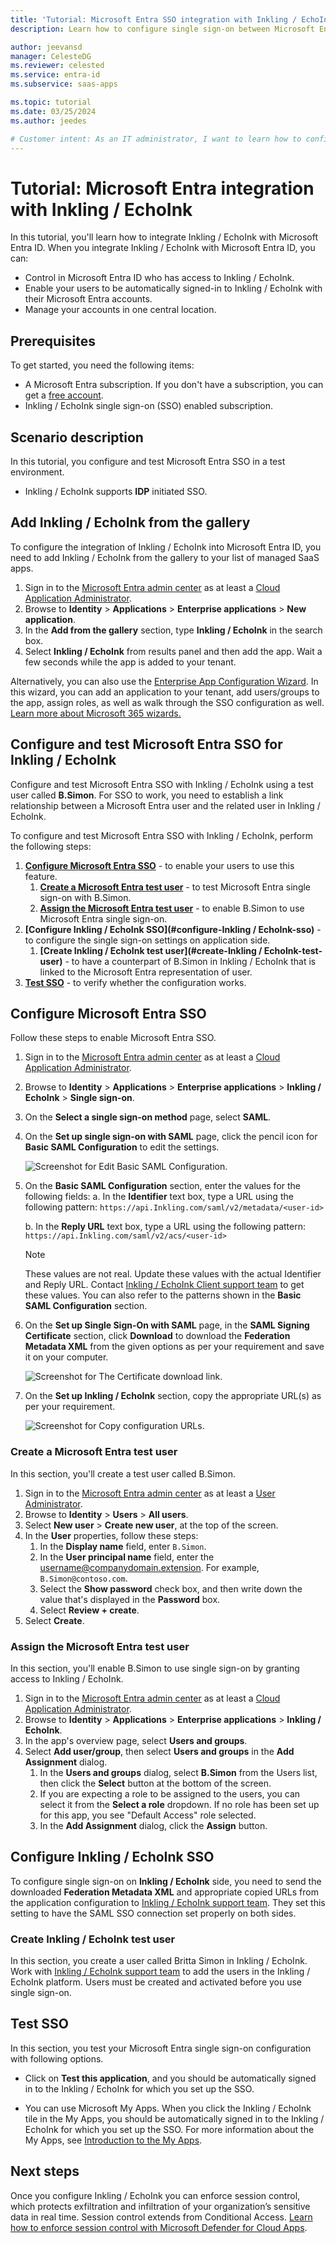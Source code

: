 ```yaml
---
title: 'Tutorial: Microsoft Entra SSO integration with Inkling / EchoInk'
description: Learn how to configure single sign-on between Microsoft Entra ID and Inkling / EchoInk.

author: jeevansd
manager: CelesteDG
ms.reviewer: celested
ms.service: entra-id
ms.subservice: saas-apps

ms.topic: tutorial
ms.date: 03/25/2024
ms.author: jeedes

# Customer intent: As an IT administrator, I want to learn how to configure single sign-on between Microsoft Entra ID and Inkling / EchoInk so that I can control who has access to Inkling / EchoInk, enable automatic sign-in with Microsoft Entra accounts, and manage my accounts in one central location.
---
```

# Tutorial: Microsoft Entra integration with Inkling / EchoInk

In this tutorial, you'll learn how to integrate Inkling / EchoInk with Microsoft Entra ID. When you integrate Inkling / EchoInk with Microsoft Entra ID, you can:

* Control in Microsoft Entra ID who has access to Inkling / EchoInk.
* Enable your users to be automatically signed-in to Inkling / EchoInk with their Microsoft Entra accounts.
* Manage your accounts in one central location.

## Prerequisites

To get started, you need the following items:

* A Microsoft Entra subscription. If you don't have a subscription, you can get a [free account](https://azure.microsoft.com/free/).
* Inkling / EchoInk single sign-on (SSO) enabled subscription.

## Scenario description

In this tutorial, you configure and test Microsoft Entra SSO in a test environment.

* Inkling / EchoInk supports **IDP** initiated SSO.

## Add Inkling / EchoInk from the gallery

To configure the integration of Inkling / EchoInk into Microsoft Entra ID, you need to add Inkling / EchoInk from the gallery to your list of managed SaaS apps.

1. Sign in to the [Microsoft Entra admin center](https://entra.microsoft.com) as at least a [Cloud Application Administrator](~/identity/role-based-access-control/permissions-reference.md#cloud-application-administrator).
1. Browse to **Identity** > **Applications** > **Enterprise applications** > **New application**.
1. In the **Add from the gallery** section, type **Inkling / EchoInk** in the search box.
1. Select **Inkling / EchoInk** from results panel and then add the app. Wait a few seconds while the app is added to your tenant.

 Alternatively, you can also use the [Enterprise App Configuration Wizard](https://portal.office.com/AdminPortal/home?Q=Docs#/azureadappintegration). In this wizard, you can add an application to your tenant, add users/groups to the app, assign roles, as well as walk through the SSO configuration as well. [Learn more about Microsoft 365 wizards.](/microsoft-365/admin/misc/azure-ad-setup-guides)

<a name='configure-and-test-azure-ad-sso-for-Inkling'></a>

## Configure and test Microsoft Entra SSO for Inkling / EchoInk

Configure and test Microsoft Entra SSO with Inkling / EchoInk using a test user called **B.Simon**. For SSO to work, you need to establish a link relationship between a Microsoft Entra user and the related user in Inkling / EchoInk.

To configure and test Microsoft Entra SSO with Inkling / EchoInk, perform the following steps:

1. **[Configure Microsoft Entra SSO](#configure-azure-ad-sso)** - to enable your users to use this feature.
    1. **[Create a Microsoft Entra test user](#create-an-azure-ad-test-user)** - to test Microsoft Entra single sign-on with B.Simon.
    1. **[Assign the Microsoft Entra test user](#assign-the-azure-ad-test-user)** - to enable B.Simon to use Microsoft Entra single sign-on.
1. **[Configure Inkling / EchoInk SSO](#configure-Inkling / EchoInk-sso)** - to configure the single sign-on settings on application side.
    1. **[Create Inkling / EchoInk test user](#create-Inkling / EchoInk-test-user)** - to have a counterpart of B.Simon in Inkling / EchoInk that is linked to the Microsoft Entra representation of user.
1. **[Test SSO](#test-sso)** - to verify whether the configuration works.

<a name='configure-azure-ad-sso'></a>

## Configure Microsoft Entra SSO

Follow these steps to enable Microsoft Entra SSO.

1. Sign in to the [Microsoft Entra admin center](https://entra.microsoft.com) as at least a [Cloud Application Administrator](~/identity/role-based-access-control/permissions-reference.md#cloud-application-administrator).
1. Browse to **Identity** > **Applications** > **Enterprise applications** > **Inkling / EchoInk** > **Single sign-on**.
1. On the **Select a single sign-on method** page, select **SAML**.
1. On the **Set up single sign-on with SAML** page, click the pencil icon for **Basic SAML Configuration** to edit the settings.

   ![Screenshot for Edit Basic SAML Configuration.](common/edit-urls.png)

1. On the **Basic SAML Configuration** section, enter the values for the following fields:
    a. In the **Identifier** text box, type a URL using the following pattern:
    `https://api.Inkling.com/saml/v2/metadata/<user-id>`

    b. In the **Reply URL** text box, type a URL using the following pattern:
    `https://api.Inkling.com/saml/v2/acs/<user-id>`

	> [!NOTE]
	> These values are not real. Update these values with the actual Identifier and Reply URL. Contact [Inkling / EchoInk Client support team](mailto:support@echo360.com) to get these values. You can also refer to the patterns shown in the **Basic SAML Configuration** section.

1. On the **Set up Single Sign-On with SAML** page, in the **SAML Signing Certificate** section, click **Download** to download the **Federation Metadata XML** from the given options as per your requirement and save it on your computer.

	![Screenshot for The Certificate download link.](common/metadataxml.png)

6. On the **Set up Inkling / EchoInk** section, copy the appropriate URL(s) as per your requirement.

	![Screenshot for Copy configuration URLs.](common/copy-configuration-urls.png)

<a name='create-an-azure-ad-test-user'></a>

### Create a Microsoft Entra test user

In this section, you'll create a test user called B.Simon.

1. Sign in to the [Microsoft Entra admin center](https://entra.microsoft.com) as at least a [User Administrator](~/identity/role-based-access-control/permissions-reference.md#user-administrator).
1. Browse to **Identity** > **Users** > **All users**.
1. Select **New user** > **Create new user**, at the top of the screen.
1. In the **User** properties, follow these steps:
   1. In the **Display name** field, enter `B.Simon`.  
   1. In the **User principal name** field, enter the username@companydomain.extension. For example, `B.Simon@contoso.com`.
   1. Select the **Show password** check box, and then write down the value that's displayed in the **Password** box.
   1. Select **Review + create**.
1. Select **Create**.

<a name='assign-the-azure-ad-test-user'></a>

### Assign the Microsoft Entra test user

In this section, you'll enable B.Simon to use single sign-on by granting access to Inkling / EchoInk.

1. Sign in to the [Microsoft Entra admin center](https://entra.microsoft.com) as at least a [Cloud Application Administrator](~/identity/role-based-access-control/permissions-reference.md#cloud-application-administrator).
1. Browse to **Identity** > **Applications** > **Enterprise applications** > **Inkling / EchoInk**.
1. In the app's overview page, select **Users and groups**.
1. Select **Add user/group**, then select **Users and groups** in the **Add Assignment** dialog.
   1. In the **Users and groups** dialog, select **B.Simon** from the Users list, then click the **Select** button at the bottom of the screen.
   1. If you are expecting a role to be assigned to the users, you can select it from the **Select a role** dropdown. If no role has been set up for this app, you see "Default Access" role selected.
   1. In the **Add Assignment** dialog, click the **Assign** button.

## Configure Inkling / EchoInk SSO

To configure single sign-on on **Inkling / EchoInk** side, you need to send the downloaded **Federation Metadata XML** and appropriate copied URLs from the application configuration to [Inkling / EchoInk support team](mailto:support@echo360.com). They set this setting to have the SAML SSO connection set properly on both sides.

### Create Inkling / EchoInk test user

In this section, you create a user called Britta Simon in Inkling / EchoInk. Work with [Inkling / EchoInk support team](mailto:support@echo360.com) to add the users in the Inkling / EchoInk platform. Users must be created and activated before you use single sign-on.

## Test SSO

In this section, you test your Microsoft Entra single sign-on configuration with following options.

* Click on **Test this application**, and you should be automatically signed in to the Inkling / EchoInk for which you set up the SSO.

* You can use Microsoft My Apps. When you click the Inkling / EchoInk tile in the My Apps, you should be automatically signed in to the Inkling / EchoInk for which you set up the SSO. For more information about the My Apps, see [Introduction to the My Apps](https://support.microsoft.com/account-billing/sign-in-and-start-apps-from-the-my-apps-portal-2f3b1bae-0e5a-4a86-a33e-876fbd2a4510).

## Next steps

Once you configure Inkling / EchoInk you can enforce session control, which protects exfiltration and infiltration of your organization’s sensitive data in real time. Session control extends from Conditional Access. [Learn how to enforce session control with Microsoft Defender for Cloud Apps](/cloud-app-security/proxy-deployment-any-app).
